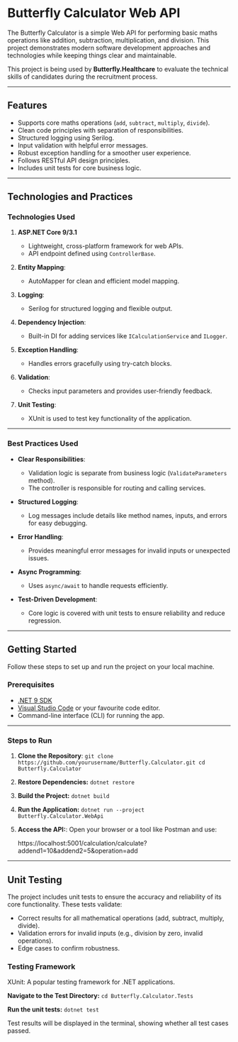 # Butterfly Calculator Web API

The Butterfly Calculator is a simple Web API for performing basic maths operations like addition, subtraction, multiplication, and division. This project demonstrates modern software development approaches and technologies while keeping things clear and maintainable.

This project is being used by **Butterfly.Healthcare** to evaluate the technical skills of candidates during the recruitment process.

---

## Features

- Supports core maths operations (`add`, `subtract`, `multiply`, `divide`).
- Clean code principles with separation of responsibilities.
- Structured logging using Serilog.
- Input validation with helpful error messages.
- Robust exception handling for a smoother user experience.
- Follows RESTful API design principles.
- Includes unit tests for core business logic.

---

## Technologies and Practices

### Technologies Used

1. **ASP.NET Core 9/3.1**
   - Lightweight, cross-platform framework for web APIs.
   - API endpoint defined using `ControllerBase`.

2. **Entity Mapping**:
   - AutoMapper for clean and efficient model mapping.

3. **Logging**:
   - Serilog for structured logging and flexible output.

4. **Dependency Injection**:
   - Built-in DI for adding services like `ICalculationService` and `ILogger`.

5. **Exception Handling**:
   - Handles errors gracefully using try-catch blocks.

6. **Validation**:
   - Checks input parameters and provides user-friendly feedback.

7. **Unit Testing**:
   - XUnit is used to test key functionality of the application.

---

### Best Practices Used

- **Clear Responsibilities**:
  - Validation logic is separate from business logic (`ValidateParameters` method).
  - The controller is responsible for routing and calling services.

- **Structured Logging**:
  - Log messages include details like method names, inputs, and errors for easy debugging.

- **Error Handling**:
  - Provides meaningful error messages for invalid inputs or unexpected issues.

- **Async Programming**:
  - Uses `async/await` to handle requests efficiently.

- **Test-Driven Development**:
  - Core logic is covered with unit tests to ensure reliability and reduce regression.

---

## Getting Started

Follow these steps to set up and run the project on your local machine.

### Prerequisites

- [.NET 9 SDK](https://dotnet.microsoft.com/download/dotnet/9.0)
- [Visual Studio Code](https://code.visualstudio.com/) or your favourite code editor.
- Command-line interface (CLI) for running the app.

---

### Steps to Run

1. **Clone the Repository**:
   ``git clone https://github.com/yourusername/Butterfly.Calculator.git
   cd Butterfly.Calculator``

2. **Restore Dependencies:**
    ``dotnet restore``

3. **Build the Project:**
   ``dotnet build``

4. **Run the Application:**
    ``dotnet run --project Butterfly.Calculator.WebApi``

5. **Access the API:**:
    Open your browser or a tool like Postman and use:
    
    https://localhost:5001/calculation/calculate?addend1=10&addend2=5&operation=add

---

## Unit Testing

The project includes unit tests to ensure the accuracy and reliability of its core functionality. These tests validate:

- Correct results for all mathematical operations (add, subtract, multiply, divide).
- Validation errors for invalid inputs (e.g., division by zero, invalid operations).
- Edge cases to confirm robustness.

### Testing Framework
XUnit: A popular testing framework for .NET applications.

**Navigate to the Test Directory:**
    ``cd Butterfly.Calculator.Tests``

**Run the unit tests:**
    ``dotnet test``
    
Test results will be displayed in the terminal, showing whether all test cases passed.

